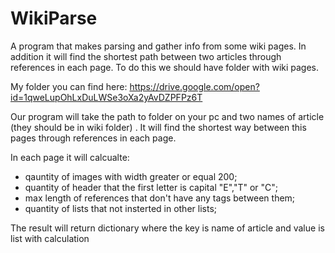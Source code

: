 # WikiParse
A program that makes parsing and gather info from some wiki pages.
In addition it will find the shortest path between two articles through references in each page. To do this we should have folder with wiki pages. 

My folder you can find here: https://drive.google.com/open?id=1qweLupOhLxDuLWSe3oXa2yAvDZPFPz6T

Our program will take the path to folder on your pc and two names of article (they should be in wiki folder) . It will find the shortest way between this pages through references in each page.

In each page it will calcualte: 
  - qauntity of images with width greater or equal 200;
  - quantity of header that the first letter is capital "E","T" or "C";
  - max length of references that don't have any tags between them;
  - quantity of lists that not insterted in other lists;
  
The result will return dictionary where the key is name of article and value is list with calculation
